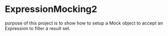 # ExpressionMocking2

purpose of this project is to show how to setup a Mock object to accept an Expression to filter a result set.
